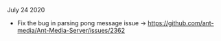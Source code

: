 
July 24 2020
- Fix the bug in parsing pong message issue -> https://github.com/ant-media/Ant-Media-Server/issues/2362